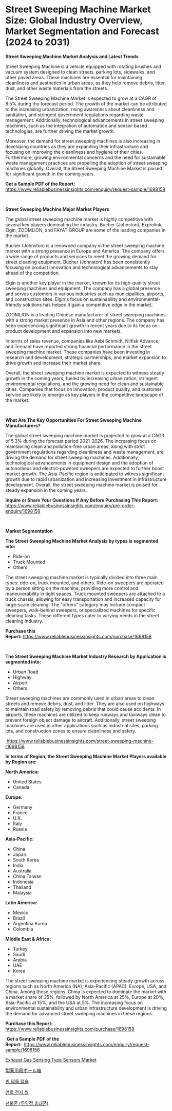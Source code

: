 <p><h1>Street Sweeping Machine Market Size: Global Industry Overview, Market Segmentation and Forecast (2024 to 2031)</h1></p><p><strong>Street Sweeping Machine Market Analysis and Latest Trends</strong></p>
<p><p>Street Sweeping Machine is a vehicle equipped with rotating brushes and vacuum system designed to clean streets, parking lots, sidewalks, and other paved areas. These machines are essential for maintaining cleanliness and aesthetics in urban areas, as they help remove debris, litter, dust, and other waste materials from the streets.</p><p>The Street Sweeping Machine Market is expected to grow at a CAGR of 8.5% during the forecast period. The growth of the market can be attributed to the increasing urbanization, rising awareness about cleanliness and sanitation, and stringent government regulations regarding waste management. Additionally, technological advancements in street sweeping machines, such as the integration of automation and sensor-based technologies, are further driving the market growth.</p><p>Moreover, the demand for street sweeping machines is also increasing in developing countries as they are expanding their infrastructure and focusing on improving the cleanliness and hygiene of their cities. Furthermore, growing environmental concerns and the need for sustainable waste management practices are propelling the adoption of street sweeping machines globally. Overall, the Street Sweeping Machine Market is poised for significant growth in the coming years.</p></p>
<p><strong>Get a Sample PDF of the Report:&nbsp;</strong> <a href="https://www.reliablebusinessinsights.com/enquiry/request-sample/1698158">https://www.reliablebusinessinsights.com/enquiry/request-sample/1698158</a></p>
<p>&nbsp;</p>
<p><strong>Street Sweeping Machine Major Market Players</strong></p>
<p><p>The global street sweeping machine market is highly competitive with several key players dominating the industry. Bucher (Johnston), Exprolink, Elgin, ZOOMLION, and FAYAT GROUP are some of the leading companies in the market.</p><p>Bucher (Johnston) is a renowned company in the street sweeping machine market with a strong presence in Europe and America. The company offers a wide range of products and services to meet the growing demand for street cleaning equipment. Bucher (Johnston) has been consistently focusing on product innovation and technological advancements to stay ahead of the competition.</p><p>Elgin is another key player in the market, known for its high-quality street sweeping machines and equipment. The company has a global presence and serves customers in various industries such as municipalities, airports, and construction sites. Elgin's focus on sustainability and environmental-friendly solutions has helped it gain a competitive edge in the market.</p><p>ZOOMLION is a leading Chinese manufacturer of street sweeping machines with a strong market presence in Asia and other regions. The company has been experiencing significant growth in recent years due to its focus on product development and expansion into new markets.</p><p>In terms of sales revenue, companies like Aebi Schmidt, Nilfisk Advance, and Tennant have reported strong financial performance in the street sweeping machine market. These companies have been investing in research and development, strategic partnerships, and market expansion to drive growth and increase their market share.</p><p>Overall, the street sweeping machine market is expected to witness steady growth in the coming years, fueled by increasing urbanization, stringent environmental regulations, and the growing need for clean and sustainable cities. Companies that focus on innovation, product quality, and customer service are likely to emerge as key players in the competitive landscape of the market.</p></p>
<p>&nbsp;</p>
<p><strong>What Are The Key Opportunities For Street Sweeping Machine Manufacturers?</strong></p>
<p><p>The global street sweeping machine market is projected to grow at a CAGR of 5.3% during the forecast period 2021-2026. The increasing focus on maintaining clean and pollution-free urban areas, along with strict government regulations regarding cleanliness and waste management, are driving the demand for street sweeping machines. Additionally, technological advancements in equipment design and the adoption of autonomous and electric-powered sweepers are expected to further boost market growth. The Asia-Pacific region is anticipated to witness significant growth due to rapid urbanization and increasing investment in infrastructure development. Overall, the street sweeping machine market is poised for steady expansion in the coming years.</p></p>
<p><strong>Inquire or Share Your Questions If Any Before Purchasing This Report:</strong> <a href="https://www.reliablebusinessinsights.com/enquiry/pre-order-enquiry/1698158">https://www.reliablebusinessinsights.com/enquiry/pre-order-enquiry/1698158</a></p>
<p>&nbsp;</p>
<p><strong>Market Segmentation</strong></p>
<p><strong>The Street Sweeping Machine Market Analysis by types is segmented into:</strong></p>
<p><ul><li>Ride-on</li><li>Truck Mounted</li><li>Others</li></ul></p>
<p><p>The street sweeping machine market is typically divided into three main types: ride-on, truck mounted, and others. Ride-on sweepers are operated by a person sitting on the machine, providing more control and maneuverability in tight spaces. Truck mounted sweepers are attached to a truck chassis, allowing for easy transportation and increased capacity for large-scale cleaning. The "others" category may include compact sweepers, walk-behind sweepers, or specialized machines for specific cleaning tasks. These different types cater to varying needs in the street cleaning industry.</p></p>
<p><strong>Purchase this Report:&nbsp;</strong><a href="https://www.reliablebusinessinsights.com/purchase/1698158">https://www.reliablebusinessinsights.com/purchase/1698158</a></p>
<p>&nbsp;</p>
<p><strong>The Street Sweeping Machine Market Industry Research by Application is segmented into:</strong></p>
<p><ul><li>Urban Road</li><li>Highway</li><li>Airport</li><li>Others</li></ul></p>
<p><p>Street sweeping machines are commonly used in urban areas to clean streets and remove debris, dust, and litter. They are also used on highways to maintain road safety by removing debris that could cause accidents. In airports, these machines are utilized to keep runways and taxiways clean to prevent foreign object damage to aircraft. Additionally, street sweeping machines are used in other applications such as industrial sites, parking lots, and construction zones to ensure cleanliness and safety.</p></p>
<p><a href="https://www.reliablebusinessinsights.com/street-sweeping-machine-r1698158">&nbsp;https://www.reliablebusinessinsights.com/street-sweeping-machine-r1698158</a></p>
<p><strong>In terms of Region, the Street Sweeping Machine Market Players available by Region are:</strong></p>
<p>
    <p> <strong> North America: </strong>
        <ul>
            <li>United States</li>
            <li>Canada</li>
        </ul>
        </p> 
    <p> <strong> Europe: </strong>
        <ul>
            <li>Germany</li>
            <li>France</li>
            <li>U.K.</li>
            <li>Italy</li>
            <li>Russia</li>
        </ul>
        </p> 
    <p> <strong> Asia-Pacific: </strong>
        <ul>
            <li>China</li>
            <li>Japan</li>
            <li>South Korea</li>
            <li>India</li>
            <li>Australia</li>
            <li>China Taiwan</li>
            <li>Indonesia</li>
            <li>Thailand</li>
            <li>Malaysia</li>
        </ul>
        </p> 
    <p> <strong> Latin America: </strong>
        <ul>
            <li>Mexico</li>
            <li>Brazil</li>
            <li>Argentina Korea</li>
            <li>Colombia</li>
        </ul>
        </p> 
    <p> <strong> Middle East & Africa: </strong>
        <ul>
            <li>Turkey</li>
            <li>Saudi</li>
            <li>Arabia</li>
            <li>UAE</li>
            <li>Korea</li>
        </ul>
    </p>
    </p>
<p><p>The street sweeping machine market is experiencing steady growth across regions such as North America (NA), Asia-Pacific (APAC), Europe, USA, and China. Among these regions, China is expected to dominate the market with a market share of 35%, followed by North America at 25%, Europe at 20%, Asia-Pacific at 15%, and the USA at 5%. The increasing focus on environmental sustainability and urban infrastructure development is driving the demand for advanced street sweeping machines in these regions.</p></p>
<p><strong>Purchase this Report: </strong><a href="https://www.reliablebusinessinsights.com/purchase/1698158">https://www.reliablebusinessinsights.com/purchase/1698158</a></p>
<p>&nbsp;<strong>Get a Sample PDF of the Report:&nbsp;&nbsp;</strong><a href="https://www.reliablebusinessinsights.com/enquiry/request-sample/1698158">https://www.reliablebusinessinsights.com/enquiry/request-sample/1698158</a></p>
<p><strong></strong></p>
<p><p><a href="https://github.com/kosella/Market-Research-Report-List-3/blob/main/exhaust-gas-sensing-type-sensors-market.md">Exhaust Gas Sensing Type Sensors Market</a></p><p><a href="https://github.com/oqoeusbvpadwjs08/Market-Research-Report-List-2/blob/main/6083709100496.md">製薬用段ボール箱</a></p><p><a href="https://medium.com/@elod.85/2024%EB%85%84%EB%B6%80%ED%84%B0-2031%EB%85%84%EA%B9%8C%EC%A7%80%EC%9D%98-%EA%B8%B0%EA%B0%84%EC%97%90-%EB%8C%80%ED%95%9C-%EB%B9%88-%EC%95%8C%EC%95%BD-%EC%8B%9C%EC%9E%A5-%EB%B6%84%EC%84%9D-%EB%B0%8F-%ED%81%AC%EA%B8%B0-%EC%98%88%EC%B8%A1-0ca357f3326a">빈 약물 캡슐</a></p><p><a href="https://github.com/PercyHagernes9778/Market-Research-Report-List-2/blob/main/405827194043.md">연료 전지 씰</a></p><p><a href="https://github.com/victorsharp87978/Market-Research-Report-List-1/blob/main/913608594044.md">선불폰 (무약정 휴대폰)</a></p></p>